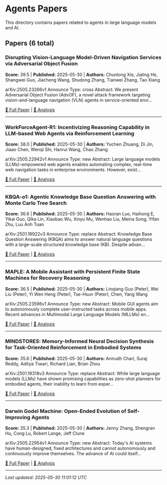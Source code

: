 # Agents Papers

This directory contains papers related to agents in large language models and AI.

## Papers (6 total)

### Disrupting Vision-Language Model-Driven Navigation Services via Adversarial Object Fusion

**Score:** 39.5 | **Published:** 2025-05-30 | **Authors:** Chunlong Xie, Jialing He, Shangwei Guo, Jiacheng Wang, Shudong Zhang, Tianwei Zhang, Tao Xiang

arXiv:2505.23266v1 Announce Type: cross 
Abstract: We present Adversarial Object Fusion (AdvOF), a novel attack framework targeting vision-and-language navigation (VLN) agents in service-oriented envi...

[📄 Full Paper](https://arxiv.org/abs/2505.23266) | [📝 Analysis](bf90ea4bd0391c81762110d38e017ffa.md)

---

### WorkForceAgent-R1: Incentivizing Reasoning Capability in LLM-based Web Agents via Reinforcement Learning

**Score:** 38.0 | **Published:** 2025-05-30 | **Authors:** Yuchen Zhuang, Di Jin, Jiaao Chen, Wenqi Shi, Hanrui Wang, Chao Zhang

arXiv:2505.22942v1 Announce Type: new 
Abstract: Large language models (LLMs)-empowered web agents enables automating complex, real-time web navigation tasks in enterprise environments. However, exist...

[📄 Full Paper](https://arxiv.org/abs/2505.22942) | [📝 Analysis](67fe3fbaf0e6a1e7cc35d3c46692e3c9.md)

---

### KBQA-o1: Agentic Knowledge Base Question Answering with Monte Carlo Tree Search

**Score:** 36.6 | **Published:** 2025-05-30 | **Authors:** Haoran Luo, Haihong E, Yikai Guo, Qika Lin, Xiaobao Wu, Xinyu Mu, Wenhao Liu, Meina Song, Yifan Zhu, Luu Anh Tuan

arXiv:2501.18922v3 Announce Type: replace 
Abstract: Knowledge Base Question Answering (KBQA) aims to answer natural language questions with a large-scale structured knowledge base (KB). Despite advan...

[📄 Full Paper](https://arxiv.org/abs/2501.18922) | [📝 Analysis](bcf167ea92af1a939c0f9c5c0fcd4703.md)

---

### MAPLE: A Mobile Assistant with Persistent Finite State Machines for Recovery Reasoning

**Score:** 36.5 | **Published:** 2025-05-30 | **Authors:** Linqiang Guo (Peter), Wei Liu (Peter), Yi Wen Heng (Peter),  Tse-Hsun (Peter),  Chen, Yang Wang

arXiv:2505.23596v1 Announce Type: new 
Abstract: Mobile GUI agents aim to autonomously complete user-instructed tasks across mobile apps. Recent advances in Multimodal Large Language Models (MLLMs) en...

[📄 Full Paper](https://arxiv.org/abs/2505.23596) | [📝 Analysis](cd4bff457135600bf118e3a6530726a9.md)

---

### MINDSTORES: Memory-Informed Neural Decision Synthesis for Task-Oriented Reinforcement in Embodied Systems

**Score:** 35.6 | **Published:** 2025-05-30 | **Authors:** Anirudh Chari, Suraj Reddy, Aditya Tiwari, Richard Lian, Brian Zhou

arXiv:2501.19318v3 Announce Type: replace 
Abstract: While large language models (LLMs) have shown promising capabilities as zero-shot planners for embodied agents, their inability to learn from exper...

[📄 Full Paper](https://arxiv.org/abs/2501.19318) | [📝 Analysis](17a1f1ca98195458726e6b5f775373f7.md)

---

### Darwin Godel Machine: Open-Ended Evolution of Self-Improving Agents

**Score:** 35.3 | **Published:** 2025-05-30 | **Authors:** Jenny Zhang, Shengran Hu, Cong Lu, Robert Lange, Jeff Clune

arXiv:2505.22954v1 Announce Type: new 
Abstract: Today's AI systems have human-designed, fixed architectures and cannot autonomously and continuously improve themselves. The advance of AI could itself...

[📄 Full Paper](https://arxiv.org/abs/2505.22954) | [📝 Analysis](98c148ca79c5cd483b89f0c5a8532e01.md)

---


*Last updated: 2025-05-30 11:01:12 UTC*
